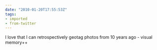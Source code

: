 ```yaml
---
date: "2010-01-20T17:55:53Z"
tags:
- imported
- from-twitter
---
```

I love that I can retrospectively geotag photos from 10 years ago - visual memory++
